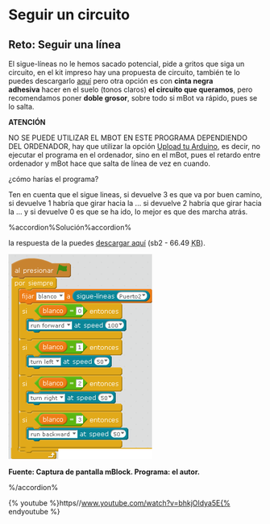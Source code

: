
# Seguir un circuito

## Reto: Seguir una línea

El sigue-líneas no le hemos sacado potencial, pide a gritos que siga un circuito, en el kit impreso hay una propuesta de circuito, también te lo puedes descargarlo [aquí](https://www.dropbox.com/s/2oc3t7mu0nrklun/Line%20Follower%20Map%20-%20A2%20Size.pdf?dl=0) pero otra opción es con **cinta negra adhesiva** hacer en el suelo (tonos claros) **el circuito que queramos**, pero recomendamos poner **doble grosor**, sobre todo si mBot va rápido, pues se lo salta.

**ATENCIÓN**

NO SE PUEDE UTILIZAR EL MBOT EN ESTE PROGRAMA DEPENDIENDO DEL ORDENADOR, hay que utilizar la opción [Upload tu Arduino](upload_to_arduino.html), es decir, no ejecutar el programa en el ordenador, sino en el mBot, pues el retardo entre ordenador y mBot hace que salta de línea de vez en cuando.

¿cómo harías el programa?

Ten en cuenta que el sigue lineas, si devuelve 3 es que va por buen camino, si devuelve 1 habría que girar hacia la ... si devuelve 2 habría que girar hacia la ... y si devuelve 0 es que se ha ido, lo mejor es que des marcha atrás.

%accordion%Solución%accordion%

la respuesta de la puedes [descargar aquí](http://aularagon.catedu.es/materialesaularagon2013/mbot/M3/SIGUELINEAS.sb2) (sb2 - 66.49 <abbr lang="en" title="KiloBytes">KB</abbr>).

![](img/siguelineasbueno.png)

**Fuente: Captura de pantalla mBlock. Programa: el autor.**

%/accordion%


{% youtube %}https//www.youtube.com/watch?v=bhkjOldya5E{% endyoutube %}



